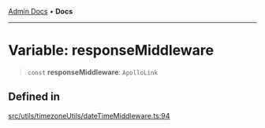 [Admin Docs](/) • **Docs**

***

# Variable: responseMiddleware

> `const` **responseMiddleware**: `ApolloLink`

## Defined in

[src/utils/timezoneUtils/dateTimeMiddleware.ts:94](https://github.com/PalisadoesFoundation/talawa-admin/blob/main/src/utils/timezoneUtils/dateTimeMiddleware.ts#L94)
